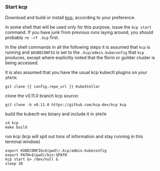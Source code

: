 <!--example1-start-kcp-start-->
### Start kcp

Download and build or install [kcp](https://github.com/kcp-dev/kcp/releases),
according to your preference.

In some shell that will be used only for this purpose, issue the `kcp
start` command.  If you have junk from previous runs laying around,
you should probably `rm -rf .kcp` first.

In the shell commands in all the following steps it is assumed that
`kcp` is running and `$KUBECONFIG` is set to the
`.kcp/admin.kubeconfig` that `kcp` produces, except where explicitly
noted that the florin or guilder cluster is being accessed.

It is also assumed that you have the usual kcp kubectl plugins on your
`$PATH`.

```shell
git clone {{ config.repo_url }} KubeStellar
```

clone the v0.11.0 branch kcp source:
```shell
git clone -b v0.11.0 https://github.com/kcp-dev/kcp kcp
```
build the kubectl-ws binary and include it in `$PATH`
```shell
cd kcp
make build
```

run kcp (kcp will spit out tons of information and stay running in this terminal window)
```shell
export KUBECONFIG=$(pwd)/.kcp/admin.kubeconfig
export PATH=$(pwd)/bin:$PATH
kcp start &> /dev/null &
sleep 30 
```
<!--example1-start-kcp-end-->
<!-- > /dev/null & -->